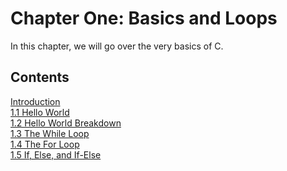# Chapter One: Basics and Loops
In this chapter, we will go over the very basics of C.

Contents
--------

[Introduction](/Chapter%20One%20Basics%20and%20Loops/1.0%20Introduction.html)  
[1.1 Hello World](/Chapter%20One%20Basics%20and%20Loops/1.1%20Hello%20World.html)  
[1.2 Hello World Breakdown](/Chapter%20One%20Basics%20and%20Loops/1.2%20Hello%20World%20Breakdown.html)  
[1.3 The While Loop](/Chapter%20One%20Basics%20and%20Loops/1.3%20The%20While%20Loop.html)  
[1.4 The For Loop](/Chapter%20One%20Basics%20and%20Loops/1.4%20The%20For%20Loop.html)  
[1.5 If, Else, and If-Else](/Chapter%20One%20Basics%20and%20Loops/1.5%20If%2C%20Else%2C%20and%20Else-If.html)
